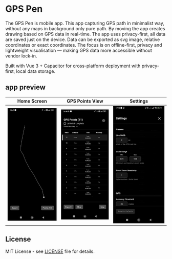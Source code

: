 # GPS Pen

The GPS Pen is mobile app. This app capturing GPS path in minimalist way, without any maps in background only pure path. By moving the app creates drawing based on GPS data in real-time. The app uses privacy-first, all data are saved just on the device. Data can be exported as svg image, relative coordinates or exact coordinates. The focus is on offline-first, privacy and lightweight visualisation — making GPS data more accessible without vendor lock-in.

Built with Vue 3 + Capacitor for cross-platform deployment with privacy-first, local data storage.

## app preview

| Home Screen | GPS Points View | Settings |
|-------------|-----------------|----------|
| ![GPS Pen Home Screen](resources/home.jpg) | ![GPS Points Interface](resources/points.jpg) | ![App Settings](resources/settings.jpg) |


## License

MIT License - see [LICENSE](LICENSE) file for details.
